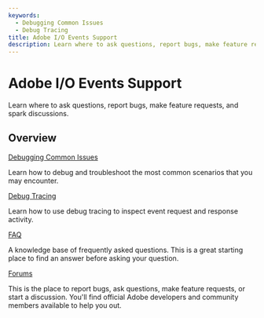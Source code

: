 ```yaml
---
keywords:
  - Debugging Common Issues
  - Debug Tracing
title: Adobe I/O Events Support
description: Learn where to ask questions, report bugs, make feature requests, and spark discussions.
---
```


<Hero slots="heading, text"/>

# Adobe I/O Events Support

Learn where to ask questions, report bugs, make feature requests, and spark discussions.

## Overview

<DiscoverBlock slots="link, text"/>

[Debugging Common Issues](debug.md)

Learn how to debug and troubleshoot the most common scenarios that you may encounter.


<DiscoverBlock slots="link, text"/>

[Debug Tracing](tracing.md)

Learn how to use debug tracing to inspect event request and response activity.



<DiscoverBlock slots="link, text"/>

[FAQ](faq.md)

A knowledge base of frequently asked questions. This is a great starting place to find an answer before asking your question.



<DiscoverBlock slots="link, text"/>

[Forums](https://forums.adobe.com/community/adobe-io/adobe-io-events)

This is the place to report bugs, ask questions, make feature requests, or start a discussion. 
You'll find official Adobe developers and community members available to help you out.


<!-- - [Request docs from the Customer Care Support team - see details]()
  - [Initial Triage doc]()
  - [Troubleshooting Tools & Access to these tools]()
  - [Troubleshooting workflow]()
  - [Technical Enablement]()  -->

